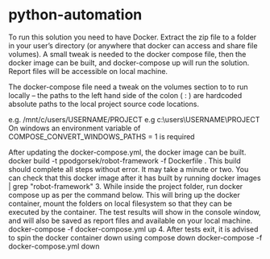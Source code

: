 # python-automation

To run this solution you need to have Docker. Extract the zip file to a folder in your user’s directory (or anywhere that docker can access and share file volumes). A small tweak is needed to the docker compose file, then the docker image can be built, and docker-compose up will run the solution. Report files will be accessible on local machine. 

The docker-compose file need a tweak on the volumes section to to run locally – the paths to the left hand side of the colon ( : ) are hardcoded absolute paths to the local project source code locations.

e.g. /mnt/c/users/USERNAME/PROJECT 
e.g c:\users\USERNAME\PROJECT
On windows an environment variable of COMPOSE_CONVERT_WINDOWS_PATHS = 1 is required

After updating the docker-compose.yml, the docker image can be built. 
    docker build -t ppodgorsek/robot-framework -f Dockerfile .
This build should complete all steps without error. It may take a minute or two. 
You can check that this docker image after it has built by running
  docker images | grep "robot-framework"
3. While inside the project folder, run docker compose up as per the command below. This will bring up the docker container, mount the folders on local filesystem so that they can be executed by the container. The test results will show in the console window, and will also be saved as report files and available on your local machine. 
    docker-compose -f docker-compose.yml up
4. After tests exit, it is advised to spin the docker container down using compose down
    docker-compose -f docker-compose.yml down
